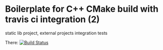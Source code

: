 Boilerplate for C++ CMake build with travis ci integration (2)
========================================================== 

static lib project, external projects integration tests

There: [![Build Status](https://travis-ci.org/ioupg/travis-cmake-st.svg)](https://travis-ci.org/ioupg/travis-cmake-st)